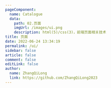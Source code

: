 ```yaml
---
pageComponent:
  name: Catalogue
  data:
    path: 02.页面
    imgUrl: /images/ui.png
    description: html(5)/css(3)，前端页面相关技术
title: 页面
date: 2022-06-24 13:34:19
permalink: /ui/
sidebar: false
article: false
comment: false
editLink: false
author:
  name: ZhangQiLong
  link: https://github.com/ZhangQiLong2023
---
```

